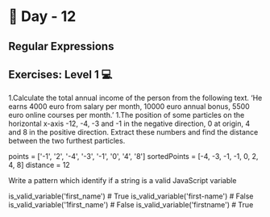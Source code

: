 # 🔖 Day - 12

## Regular Expressions

## Exercises: Level 1 💻


1.Calculate the total annual income of the person from the following text. ‘He earns 4000 euro from salary per month, 10000 euro annual bonus, 5500 euro online courses per month.’
1.The position of some particles on the horizontal x-axis -12, -4, -3 and -1 in the negative direction, 0 at origin, 4 and 8 in the positive direction. Extract these numbers and find the distance between the two furthest particles.

points = ['-1', '2', '-4', '-3', '-1', '0', '4', '8']
sortedPoints =  [-4, -3, -1, -1, 0, 2, 4, 8]
distance = 12

Write a pattern which identify if a string is a valid JavaScript variable

is_valid_variable('first_name') # True
is_valid_variable('first-name') # False
is_valid_variable('1first_name') # False
is_valid_variable('firstname') # True
